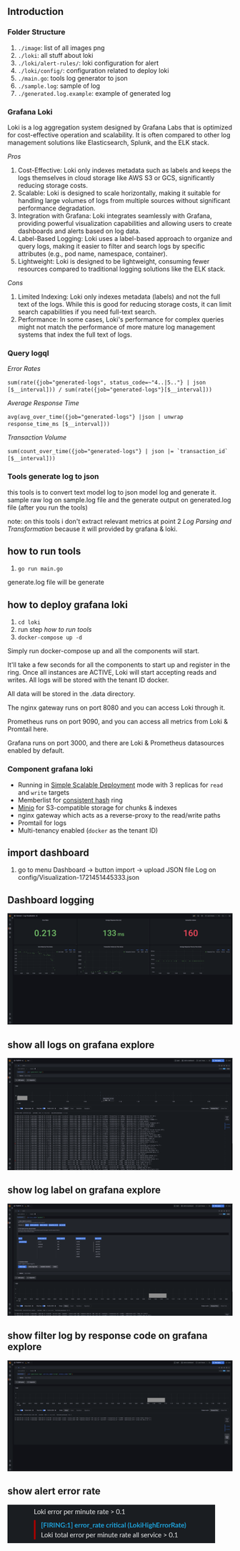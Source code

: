 ## Introduction

### Folder Structure
1. `./image`: list of all images png
2. `./loki`: all stuff about loki
3. `./loki/alert-rules/`: loki configuration for alert
4. `./loki/config/`: configuration related to deploy loki
5. `./main.go`: tools log generator to json
6. `./sample.log`: sample of log
7. `./generated.log.example`: example of generated log

### Grafana Loki
Loki is a log aggregation system designed by Grafana Labs that is optimized for cost-effective operation and scalability. It is often compared to other log management solutions like Elasticsearch, Splunk, and the ELK stack. <br>

*Pros* 
1. Cost-Effective: Loki only indexes metadata such as labels and keeps the logs themselves in cloud storage like AWS S3 or GCS, significantly reducing storage costs. <br>
2. Scalable: Loki is designed to scale horizontally, making it suitable for handling large volumes of logs from multiple sources without significant performance degradation. <br>
3. Integration with Grafana: Loki integrates seamlessly with Grafana, providing powerful visualization capabilities and allowing users to create dashboards and alerts based on log data. <br>
4. Label-Based Logging: Loki uses a label-based approach to organize and query logs, making it easier to filter and search logs by specific attributes (e.g., pod name, namespace, container). <br>
5. Lightweight: Loki is designed to be lightweight, consuming fewer resources compared to traditional logging solutions like the ELK stack. <br>

*Cons*
1. Limited Indexing: Loki only indexes metadata (labels) and not the full text of the logs. While this is good for reducing storage costs, it can limit search capabilities if you need full-text search. <br>
2. Performance: In some cases, Loki's performance for complex queries might not match the performance of more mature log management systems that index the full text of logs. <br>

### Query logql

*Error Rates*
```
sum(rate({job="generated-logs", status_code=~"4..|5.."} | json [$__interval])) / sum(rate({job="generated-logs"}[$__interval]))
```

*Average Response Time*
```
avg(avg_over_time({job="generated-logs"} |json | unwrap response_time_ms [$__interval]))
```

*Transaction Volume*
```
sum(count_over_time({job="generated-logs"} | json |= `transaction_id` [$__interval]))
```

### Tools generate log to json
this tools is to convert text model log to json model log and generate it. sample raw log on sample.log file and the generate output on generated.log file (after you run the tools)

note: on this tools i don't extract relevant metrics at point 2 *Log Parsing and Transformation* because it will provided by grafana & loki.


## how to run tools
1. `go run main.go` <br>

generate.log file will be generate <br>

## how to deploy grafana loki 
1. `cd loki` <br> 
2. run step *how to run tools*
2. `docker-compose up -d`

Simply run docker-compose up and all the components will start.

It'll take a few seconds for all the components to start up and register in the ring. Once all instances are ACTIVE, Loki will start accepting reads and writes. All logs will be stored with the tenant ID docker.

All data will be stored in the .data directory.

The nginx gateway runs on port 8080 and you can access Loki through it.

Prometheus runs on port 9090, and you can access all metrics from Loki & Promtail here.

Grafana runs on port 3000, and there are Loki & Prometheus datasources enabled by default.

### Component grafana loki

- Running in [Simple Scalable Deployment](https://grafana.com/docs/loki/latest/fundamentals/architecture/deployment-modes/#simple-scalable-deployment-mode) mode with 3 replicas for `read` and `write` targets
- Memberlist for [consistent hash](https://grafana.com/docs/loki/latest/fundamentals/architecture/rings/) ring
- [Minio](https://min.io/) for S3-compatible storage for chunks & indexes
- nginx gateway which acts as a reverse-proxy to the read/write paths
- Promtail for logs
- Multi-tenancy enabled (`docker` as the tenant ID)

## import dashboard
1. go to menu Dashboard -> button import -> upload JSON file Log on config/Visualization-1721451445333.json <br>


## Dashboard logging
![Dashboard logging](image/show_dashboard.png)
## show all logs on grafana explore
![show all logs on grafana explore](image/show_all_logs.png)

## show log label on grafana explore
![show log label on grafana explore](image/show_filter_logs1.png)

## show filter log by response code on grafana explore
![show filter log by response code on grafana explore](image/show_filter_logs2.png)

## show alert error rate 
![show alert error rate ](image/alert.png)



